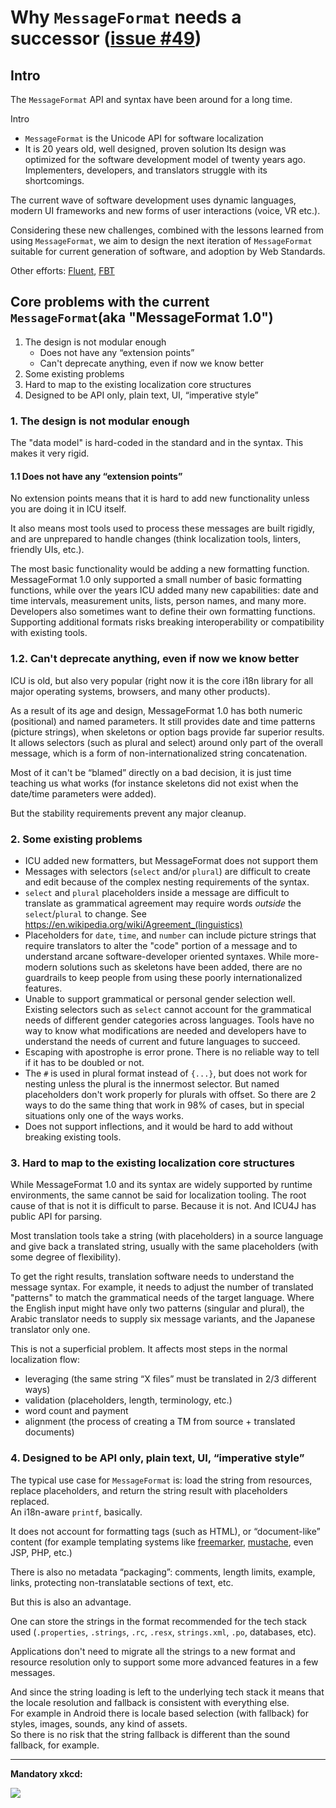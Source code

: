 # Why `MessageFormat` needs a successor ([issue #49](https://github.com/unicode-org/message-format-wg/issues/49))

## Intro

The `MessageFormat` API and syntax have been around for a long time.

Intro

- `MessageFormat` is the Unicode API for software localization
- It is 20 years old, well designed, proven solution
  Its design was optimized for the software development model
  of twenty years ago.
  Implementers, developers, and translators struggle with its shortcomings.

The current wave of software development uses dynamic languages, modern UI
frameworks and new forms of user interactions (voice, VR etc.).

Considering these new challenges, combined with the lessons learned from using
`MessageFormat`, we aim to design the next iteration of `MessageFormat`
suitable for current generation of software, and adoption by Web Standards.

Other efforts: [Fluent](https://projectfluent.org/),
[FBT](https://facebook.github.io/fbt/)

## Core problems with the current `MessageFormat`(aka "MessageFormat 1.0")

1. The design is not modular enough
   - Does not have any “extension points”
   - Can't deprecate anything, even if now we know better
2. Some existing problems
3. Hard to map to the existing localization core structures
4. Designed to be API only, plain text, UI, “imperative style”

### 1. The design is not modular enough

The "data model" is hard-coded in the standard and in the syntax.
This makes it very rigid.

#### 1.1 Does not have any “extension points”

No extension points means that it is hard to add new functionality unless you
are doing it in ICU itself.

It also means most tools used to process these messages are built rigidly,
and are unprepared to handle changes
(think localization tools, linters, friendly UIs, etc.).

The most basic functionality would be adding a new formatting function.
MessageFormat 1.0 only supported a small number of basic formatting functions,
while over the years ICU added many new capabilities: date and time intervals,
measurement units, lists, person names, and many more.
Developers also sometimes want to define their own formatting functions.
Supporting additional formats risks breaking interoperability or compatibility
with existing tools.

### 1.2. Can't deprecate anything, even if now we know better

ICU is old, but also very popular (right now it is the core i18n library
for all major operating systems, browsers, and many other products).

As a result of its age and design,
MessageFormat 1.0 has both numeric (positional) and named parameters.
It still provides date and time patterns (picture strings), when skeletons or option
bags provide far superior results.
It allows selectors (such as plural and select) around only part of the overall message,
which is a form of non-internationalized string concatenation.

Most of it can't be “blamed” directly on a bad decision, it is just time
teaching us what works (for instance skeletons did not exist when the
date/time parameters were added).

But the stability requirements prevent any major cleanup.

### 2. Some existing problems

- ICU added new formatters, but MessageFormat does not support them
- Messages with selectors (`select` and/or `plural`) are difficult to create
  and edit because of the complex nesting requirements of the syntax.
- `select` and `plural` placeholders inside a message are difficult to translate as
  grammatical agreement may require words _outside_ the `select`/`plural` to change.
  See https://en.wikipedia.org/wiki/Agreement_(linguistics)
- Placeholders for `date`, `time`, and `number` can include picture strings
  that require translators to alter the "code" portion of a message
  and to understand arcane software-developer oriented syntaxes.
  While more-modern solutions such as skeletons have been added,
  there are no guardrails to keep people from using these poorly
  internationalized features.
- Unable to support grammatical or personal gender selection well. 
  Existing selectors such as `select` cannot account
  for the grammatical needs of different gender categories across languages.
  Tools have no way to know what modifications are needed
  and developers have to understand the needs of current and future languages to succeed.
- Escaping with apostrophe is error prone. There is no reliable way to tell if
  it has to be doubled or not.
- The `#` is used in plural format instead of `{...}`, but does not work for nesting unless the plural is the innermost selector. But named placeholders don't work
  properly for plurals with offset. So there are 2 ways to do the same thing that work in 98% of cases, but in special situations only one of the ways works.
- Does not support inflections, and it would be hard to add without breaking existing tools.

### 3. Hard to map to the existing localization core structures

While MessageFormat 1.0 and its syntax are widely supported by runtime environments,
the same cannot be said for localization tooling.
The root cause of that is not it is difficult to parse.
Because it is not. And ICU4J has public API for parsing.

Most translation tools take a string (with placeholders) in a source language
and give back a translated string, usually with the same placeholders
(with some degree of flexibility).

To get the right results, translation software needs to understand the message syntax.
For example, it needs to adjust the number of translated "patterns" to match the
grammatical needs of the target language.
Where the English input might have only two patterns (singular and plural),
the Arabic translator needs to supply six message variants,
and the Japanese translator only one.

This is not a superficial problem. It affects most steps in the normal
localization flow:

- leveraging (the same string “X files” must be translated
  in 2/3 different ways)
- validation (placeholders, length, terminology, etc.)
- word count and payment
- alignment (the process of creating a TM from source + translated documents)

### 4. Designed to be API only, plain text, UI, “imperative style”

The typical use case for `MessageFormat` is: load the string from resources,
replace placeholders, and return the string result with placeholders replaced. \
An i18n-aware `printf`, basically.

It does not account for formatting tags (such as HTML),
or “document-like” content (for example templating systems like
[freemarker](https://freemarker.apache.org/),
[mustache](https://mustache.github.io/), even JSP, PHP, etc.)

There is also no metadata “packaging”: comments, length limits, example, links,
protecting non-translatable sections of text, etc.

But this is also an advantage.

One can store the strings in the format recommended for the tech stack used
(`.properties`, `.strings`, `.rc`, `.resx`, `strings.xml`, `.po`, databases, etc).

Applications don't need to migrate all the strings to a new format and resource
resolution only to support some more advanced features in a few messages.

And since the string loading is left to the underlying tech stack it means that
the locale resolution and fallback is consistent with everything else. \
For example in Android there is locale based selection (with fallback) for
styles, images, sounds, any kind of assets. \
So there is no risk that the string fallback is different than the sound
fallback, for example.

---

**Mandatory xkcd:**

[<img src='https://imgs.xkcd.com/comics/standards.png'>](https://xkcd.com/927/)
